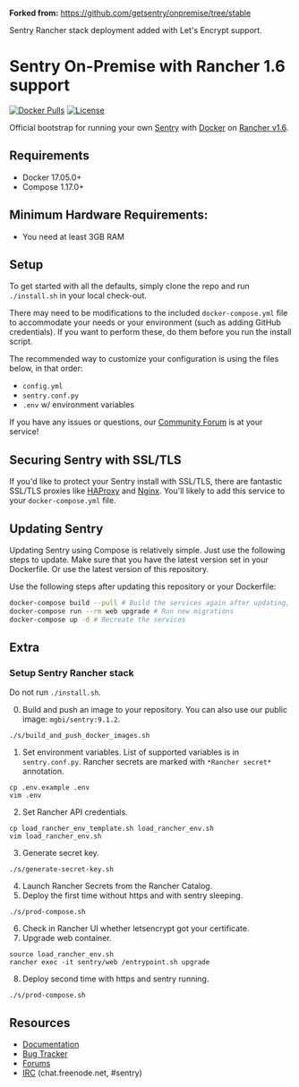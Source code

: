 **Forked from:**
https://github.com/getsentry/onpremise/tree/stable

Sentry Rancher stack deployment added with Let's Encrypt support.

# Sentry On-Premise with Rancher 1.6 support

[![Docker Pulls](https://img.shields.io/docker/pulls/mgbi/sentry.svg?maxAge=8600)][hub]
[![License](https://img.shields.io/github/license/mgbi/onpremise.svg?maxAge=8600)]()

[hub]: https://hub.docker.com/r/mgbi/sentry/

Official bootstrap for running your own [Sentry](https://sentry.io/) with [Docker](https://www.docker.com/)
on [Rancher v1.6](https://rancher.com/docs/rancher/v1.6/en/).

## Requirements

 * Docker 17.05.0+
 * Compose 1.17.0+

## Minimum Hardware Requirements:

 * You need at least 3GB RAM

## Setup

To get started with all the defaults, simply clone the repo and run `./install.sh` in your local check-out.

There may need to be modifications to the included `docker-compose.yml` file to accommodate your needs or your environment (such as adding GitHub credentials). If you want to perform these, do them before you run the install script.

The recommended way to customize your configuration is using the files below, in that order:

 * `config.yml`
 * `sentry.conf.py`
 * `.env` w/ environment variables

If you have any issues or questions, our [Community Forum](https://forum.sentry.io/c/on-premise) is at your service!

## Securing Sentry with SSL/TLS

If you'd like to protect your Sentry install with SSL/TLS, there are
fantastic SSL/TLS proxies like [HAProxy](http://www.haproxy.org/)
and [Nginx](http://nginx.org/). You'll likely to add this service to your `docker-compose.yml` file.

## Updating Sentry

Updating Sentry using Compose is relatively simple. Just use the following steps to update. Make sure that you have the latest version set in your Dockerfile. Or use the latest version of this repository.

Use the following steps after updating this repository or your Dockerfile:
```sh
docker-compose build --pull # Build the services again after updating, and make sure we're up to date on patch version
docker-compose run --rm web upgrade # Run new migrations
docker-compose up -d # Recreate the services
```

## Extra

### Setup Sentry Rancher stack

Do not run `./install.sh`.

0. Build and push an image to your repository. You can also use our public image:
`mgbi/sentry:9.1.2`.
```
./s/build_and_push_docker_images.sh
```
1. Set environment variables. List of supported variables is in `sentry.conf.py`.
Rancher secrets are marked with `*Rancher secret*` annotation.
```
cp .env.example .env
vim .env
```
2. Set Rancher API credentials.
```
cp load_rancher_env_template.sh load_rancher_env.sh
vim load_rancher_env.sh
```
3. Generate secret key.
```
./s/generate-secret-key.sh
```
4. Launch Rancher Secrets from the Rancher Catalog.
5. Deploy the first time without https and with sentry sleeping.
```
./s/prod-compose.sh
```
6. Check in Rancher UI whether letsencrypt got your certificate.
7. Upgrade web container.
```
source load_rancher_env.sh
rancher exec -it sentry/web /entrypoint.sh upgrade
```
8. Deploy second time with https and sentry running.
```
./s/prod-compose.sh
```


## Resources

 * [Documentation](https://docs.sentry.io/server/installation/docker/)
 * [Bug Tracker](https://github.com/getsentry/onpremise/issues)
 * [Forums](https://forum.sentry.io/c/on-premise)
 * [IRC](irc://chat.freenode.net/sentry) (chat.freenode.net, #sentry)


[build-status-image]: https://api.travis-ci.com/getsentry/onpremise.svg?branch=master
[build-status-url]: https://travis-ci.com/getsentry/onpremise
